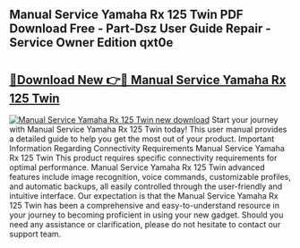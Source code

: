 ## Manual Service Yamaha Rx 125 Twin PDF Download Free - Part-Dsz User Guide Repair - Service Owner Edition qxt0e

# <h2><a href="http://bc77051.oget.top/?id=Manual+Service+Yamaha+Rx+125+Twin">🔗Download New 👉🔴 Manual Service Yamaha Rx 125 Twin</a></h2>

[![Manual Service Yamaha Rx 125 Twin new download](https://i.imgur.com/5g1atiW.png)](http://bc77051.oget.top/?id=Manual+Service+Yamaha+Rx+125+Twin)
Start your journey with Manual Service Yamaha Rx 125 Twin today! This user manual provides a detailed guide to help you get the most out of your product. Important Information Regarding Connectivity Requirements Manual Service Yamaha Rx 125 Twin This product requires specific connectivity requirements for optimal performance. Manual Service Yamaha Rx 125 Twin advanced features include image recognition, voice commands, customizable profiles, and automatic backups, all easily controlled through the user-friendly and intuitive interface. Our expectation is that the Manual Service Yamaha Rx 125 Twin has been a comprehensive and easy-to-understand resource in your journey to becoming proficient in using your new gadget. Should you need any assistance or clarification, please do not hesitate to contact our support team.
